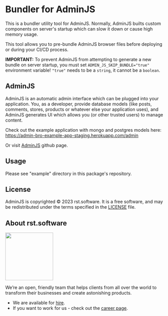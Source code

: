 # Bundler for AdminJS

This is a bundler utility tool for AdminJS.
Normally, AdminJS builts custom components on server's startup which can slow it down or cause high memory usage.

This tool allows you to pre-bundle AdminJS browser files before deploying or during your CI/CD process.

**IMPORTANT:** To prevent AdminJS from attempting to generate a new bundle on server startup, you must set `ADMIN_JS_SKIP_BUNDLE="true"` environment variable! `"true"` needs to be a `string`, it cannot be a `boolean`.

## AdminJS

AdminJS is an automatic admin interface which can be plugged into your application. You, as a developer, provide database models (like posts, comments, stores, products or whatever else your application uses), and AdminJS generates UI which allows you (or other trusted users) to manage content.

Check out the example application with mongo and postgres models here: https://admin-bro-example-app-staging.herokuapp.com/admin

Or visit [AdminJS](https://github.com/SoftwareBrothers/adminjs) github page.

## Usage

Please see "example" directory in this package's repository.

## License

AdminJS is copyrighted © 2023 rst.software. It is a free software, and may be redistributed under the terms specified in the [LICENSE](LICENSE.md) file.

## About rst.software

<img src="https://pbs.twimg.com/profile_images/1367119173604810752/dKVlj1YY_400x400.jpg" width=150>

We’re an open, friendly team that helps clients from all over the world to transform their businesses and create astonishing products.

* We are available for [hire](https://www.rst.software/estimate-your-project).
* If you want to work for us - check out the [career page](https://www.rst.software/join-us).

